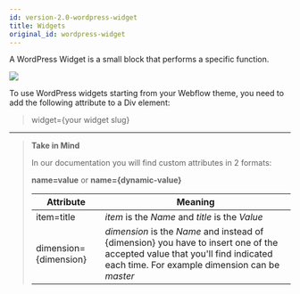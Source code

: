 ```yaml
---
id: version-2.0-wordpress-widget
title: Widgets
original_id: wordpress-widget
---
```

A WordPress Widget is a small block that performs a specific function. 

![](assets/wordpress-widgets.png)

To use WordPress widgets starting from your Webflow theme, you need to add the following attribute to a Div element:

> widget={your widget slug}

---------
> **Take in Mind**
>
> In our documentation you will find custom attributes in 2 formats:
>
> **name=value** or **name={dynamic-value}**
>
>
> **Attribute**             | **Meaning** | 
> -------------             | --------------- |
> | item=title              | *item* is the *Name* and *title* is the *Value* |
> | dimension={dimension}   | *dimension* is the *Name* and instead of {dimension} you have to insert one of the accepted value that you'll find indicated each time. For example dimension can be *master*|